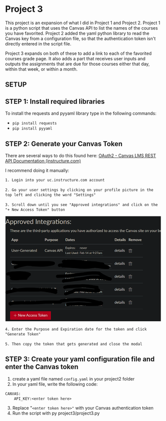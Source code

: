# Project 3

This project is an expansion of what I did in Project 1 and Project 2. Project 1 is a python script that uses the Canvas API to list the names of the courses you have favorited. Project 2 added the yaml python library to read the Canvas key from a configuration file, so that the authentication token isn't directly entered in the script file. 

Project 3 expands on both of these to add a link to each of the favorited courses grade page. It also adds a part that receives user inputs and outputs the assignments that are due for those courses either that day, within that week, or within a month.

## SETUP

## STEP 1: Install required libraries

To install the requests and pyyaml library type in the following commands:

* `pip install requests`
* `pip install pyyaml`

## STEP 2: Generate your Canvas Token

There are several ways to do this found here: [OAuth2 - Canvas LMS REST API Documentation (instructure.com)](https://canvas.instructure.com/doc/api/file.oauth.html#oauth2-flow-0)

I recommend doing it manually:

    1. Login into your uc.instructure.com account

    2. Go your user settings by clicking on your profile picture in the top left and clicking the word "Settings"

    3. Scroll down until you see "Approved integrations" and click on the "+ New Access Token" button

![1676385148623](image/README/1676385148623.png)

    4. Enter the Purpose and Expiration date for the token and click "Generate Token"

    5. Then copy the token that gets generated and close the modal

##  STEP 3: Create your yaml configuration file and enter the Canvas token

1. create a yaml file named `config.yaml` in your project2 folder
2. In your yaml file, write the following code:

```
CANVAS:
	API_KEY:<enter token here>
```

3. Replace "`<enter token here>"` with your Canvas authentication token
4. Run the script with py project3/project3.py
